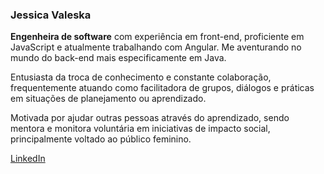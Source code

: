 ### Jessica Valeska

**Engenheira de software** com experiência em front-end, proficiente em JavaScript e atualmente trabalhando com Angular. Me aventurando no mundo do back-end mais especificamente em Java.

Entusiasta da troca de conhecimento e constante colaboração, frequentemente atuando como facilitadora de grupos, diálogos e práticas em situações de planejamento ou aprendizado.

Motivada por ajudar outras pessoas através do aprendizado, sendo mentora e monitora voluntária em iniciativas de impacto social, principalmente voltado ao público feminino.

<a href="https://www.linkedin.com/in/jessicavaleska/">LinkedIn</a>
